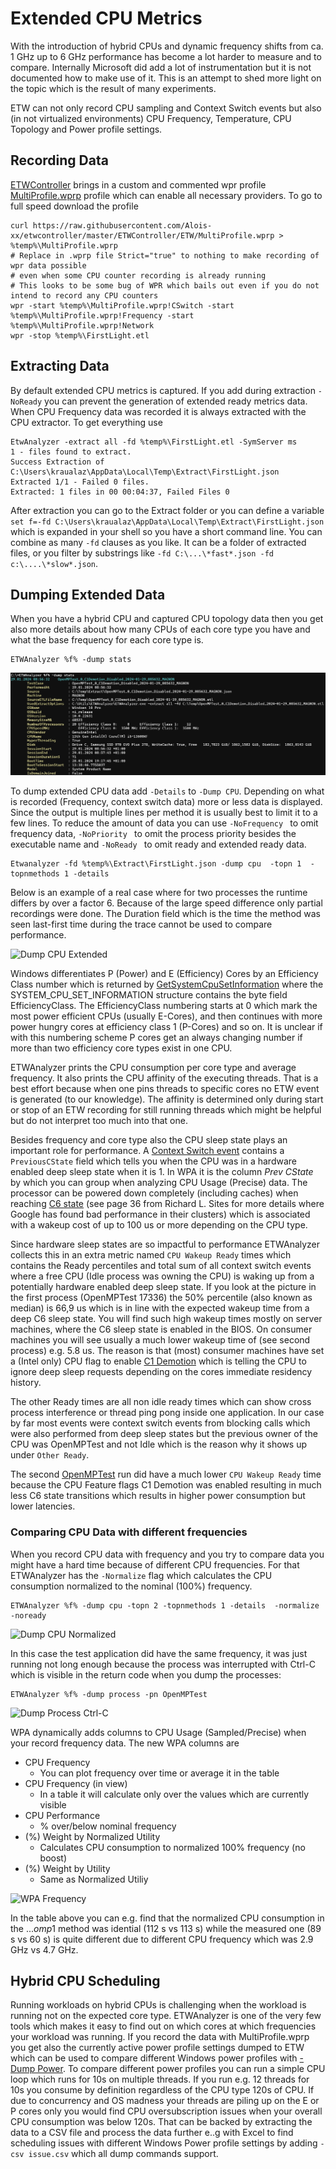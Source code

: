 # Extended CPU Metrics

With the introduction of hybrid CPUs and dynamic frequency shifts from ca. 1 GHz up to 6 GHz performance has become a lot harder to measure and to compare. 
Internally Microsoft did add a lot of instrumentation but it is not documented how to make use of it. This is an attempt to shed more light on the topic which 
is the result of many experiments.

ETW can not only record CPU sampling and Context Switch events but also (in not virtualized environments) CPU Frequency, Temperature, CPU Topology and Power profile
settings. 

## Recording Data
[ETWController](https://github.com/Alois-xx/etwcontroller) brings in a custom and commented wpr profile [MultiProfile.wprp](https://github.com/Alois-xx/etwcontroller/blob/master/ETWController/ETW/MultiProfile.wprp) profile which can enable all necessary providers. 
To go to full speed download the profile
```
curl https://raw.githubusercontent.com/Alois-xx/etwcontroller/master/ETWController/ETW/MultiProfile.wprp > %temp%\MultiProfile.wprp
# Replace in .wprp file Strict="true" to nothing to make recording of wpr data possible
# even when some CPU counter recording is already running
# This looks to be some bug of WPR which bails out even if you do not intend to record any CPU counters
wpr -start %temp%\MultiProfile.wprp!CSwitch -start %temp%\MultiProfile.wprp!Frequency -start %temp%\MultiProfile.wprp!Network
wpr -stop %temp%\FirstLight.etl 
```
## Extracting Data
By default extended CPU metrics is captured. If you add during extraction ```-NoReady``` you can prevent the generation of extended ready metrics data. When CPU Frequency data
was recorded it is always extracted with the CPU extractor. To get everything use
```
EtwAnalyzer -extract all -fd %temp%\FirstLight.etl -SymServer ms 
1 - files found to extract.
Success Extraction of C:\Users\kraualaz\AppData\Local\Temp\Extract\FirstLight.json
Extracted 1/1 - Failed 0 files.
Extracted: 1 files in 00 00:04:37, Failed Files 0
```
After extraction you can go to the Extract folder or you can define a variable ```set f=-fd C:\Users\kraualaz\AppData\Local\Temp\Extract\FirstLight.json```
which is expanded in your shell so you have a short command line. You can combine as many ```-fd``` clauses as you like. It can be a folder of extracted files, or you
filter by substrings like ```-fd C:\...\*fast*.json -fd c:\....\*slow*.json```.

## Dumping Extended Data
When you have a hybrid CPU and captured CPU topology data then you get also more details about how many CPUs of each core type you have and what the base frequency for each core type is.
```
ETWAnalyzer %f% -dump stats
```
![](Images/DumpCPUTopology.png "Dump CPU Topology")


To dump extended CPU data add ```-Details``` to ```-Dump CPU```. Depending on what is recorded (Frequency, context switch data) more or less data is displayed. 
Since the output is multiple lines per method it is usually best to limit it to a few lines. To reduce the amount of data you can use  ```-NoFrequency ``` to omit frequency data, 
```-NoPriority ``` to omit the process priority besides the executable name and ```-NoReady ``` to omit ready and extended ready data. 

```
Etwanalyzer -fd %temp%\Extract\FirstLight.json -dump cpu  -topn 1  -topnmethods 1 -details 
```
Below is an example of a real case where for two processes the runtime differs by over a factor 6. Because of the large speed difference only partial recordings were done.
The Duration field which is the time the method was seen last-first time during the trace cannot be used to compare performance. 

![](Images/DumpCPUExtended.png "Dump CPU Extended")

Windows differentiates P (Power) and E (Efficiency) Cores by an Efficiency Class number which is returned by [GetSystemCpuSetInformation](https://learn.microsoft.com/en-us/windows/win32/procthread/getsystemcpusetinformation) where the 
SYSTEM_CPU_SET_INFORMATION structure contains the byte field EfficiencyClass. The EfficiencyClass numbering starts at 0 which mark the most power efficient CPUs (usually E-Cores), and then continues with more power hungry
cores at efficiency class 1 (P-Cores) and so on. It is unclear if with this numbering scheme P cores get an always changing number if more than two efficiency core types exist in one CPU. 

ETWAnalyzer prints the CPU consumption per core type and average frequency. It also prints the CPU affinity of
the executing threads. That is a best effort because when one pins threads to specific cores no ETW event is generated (to our knowledge). The affinity is determined only during start or stop of an ETW recording for
still running threads which might be helpful but do not interpret too much into that one. 

Besides frequency and core type also the CPU sleep state plays an important role for performance. A  [Context Switch event](https://learn.microsoft.com/en-us/windows/win32/etw/cswitch) contains a 
```PreviousCState``` field which tells you when the CPU was in a hardware enabled deep sleep state when it is 1. In WPA it is the column *Prev CState* by which you can group when analyzing CPU Usage (Precise) data. 
The processor can be powered down completely (including caches) when reaching [C6 state](https://web.stanford.edu/class/ee380/Abstracts/200205-slides.pdf) 
(see page 36 from Richard L. Sites for more details where Google has found bad performance in their clusters) which is associated with a wakeup cost of up to 100 us or more depending on the CPU type.

Since hardware sleep states are so impactful to performance ETWAnalyzer collects this in an extra metric named ```CPU Wakeup Ready``` times which contains the Ready percentiles and total sum of all context switch events where a free 
CPU (Idle process was owning the CPU) is waking up from a potentially hardware enabled deep sleep state. 
If you look at the picture in the first process (OpenMPTest 17336) the 50% percentile (also known as median) is 66,9 us which is in line with the expected wakeup time from a deep C6 sleep state. 
You will find such high wakeup times mostly on server machines, where the C6 sleep state is enabled in the BIOS. On consumer machines you will see usually a much lower wakeup time of (see second process) e.g. 5.8 us.
The reason is that (most) consumer machines have set a (Intel only) CPU flag to enable [C1 Demotion](https://edc.intel.com/content/www/us/en/design/ipla/software-development-platforms/client/platforms/alder-lake-desktop/12th-generation-intel-core-processors-datasheet-volume-1-of-2/processor-ia-core-c-state-rules/)
which is telling the CPU to ignore deep sleep requests depending on the cores immediate residency history.

The other Ready times are all non idle ready times which can show cross process interference or thread ping pong inside one application. In our case by far most events were context switch events from blocking calls which were
also performed from deep sleep states but the previous owner of the CPU was OpenMPTest and not Idle which is the reason why it shows up under ```Other Ready```. 

The second [OpenMPTest](https://github.com/Alois-xx/OpenMPTest) run did have a much lower ```CPU Wakeup Ready``` time because the CPU Feature flags C1 Demotion was enabled resulting in much less C6 state transitions which results in higher power consumption but
lower latencies.


### Comparing CPU Data with different frequencies
When you record CPU data with frequency and you try to compare data you might have a hard time because of different CPU frequencies. For that ETWAnalyzer has the ```-Normalize``` flag which calculates the CPU consumption
normalized to the nominal (100%) frequency.
```
ETWAnalyzer %f% -dump cpu -topn 2 -topnmethods 1 -details  -normalize -noready 
```
![](Images/DumpCpu_Normalized.png "Dump CPU Normalized")

In this case the test application did have the same frequency, it was just running not long enough because the process was interrupted with Ctrl-C which is visible
in the return code when you dump the processes: 
```
ETWAnalyzer %f% -dump process -pn OpenMPTest
```
![](Images/DumpProcess_CtrlC.png "Dump Process Ctrl-C")

WPA dynamically adds columns to CPU Usage (Sampled/Precise) when your record frequency data. 
The new WPA columns are 
 - CPU Frequency
	- You can plot frequency over time or average it in the table
 - CPU Frequency (in view)
	- In a table it will calculate only over the values which are currently visible
 - CPU Performance
	- % over/below nominal frequency
 - (%) Weight by Normalized Utility
	- Calculates CPU consumption to normalized 100% frequency (no boost)
 - (%) Weight by Utility
	- Same as Normalized Utiliy

![](Images/WPA_Frequency.png "WPA Frequency")

In the table above you can e.g. find that the normalized CPU consumption in the ...$omp$1 method was idential (112 s vs 113 s) while the measured one (89 s vs 60 s) is quite different due to different
CPU frequency which was 2.9 GHz vs 4.7 GHz.

## Hybrid CPU Scheduling
Running workloads on hybrid CPUs is challenging when the workload is running not on the expected core type. ETWAnalyzer is one of the very few tools which makes
it easy to find out on which cores at which frequencies your workload was running. If you record the data with MultiProfile.wprp you get also the currently active
power profile settings dumped to ETW which can be used to compare different Windows power profiles with [-Dump Power](DumpPower.md).
To compare different power profiles you can run a simple CPU loop which runs for 10s on multiple threads. If you run e.g. 12 threads for 10s you 
consume by definition regardless of the CPU type 120s of CPU. If due to concurrency and OS madness your threads are piling up on the E or P cores 
only you would find CPU oversubscription issues when your overall CPU consumption was below 120s. That can be backed by 
extracting the data to a CSV file and process the data further e..g with Excel to find scheduling issues with different Windows Power profile settings by adding ```-csv issue.csv```
which all dump commands support.

